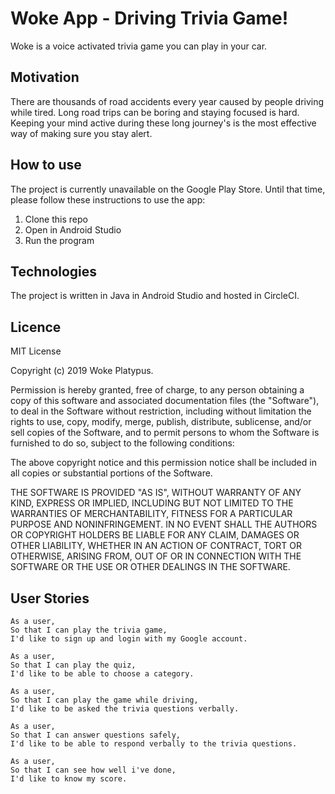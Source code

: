 # Woke App - Driving Trivia Game!
Woke is a voice activated trivia game you can play in your car.

## Motivation
There are thousands of road accidents every year caused by people driving while tired. Long road trips can be boring and staying focused is hard. Keeping your mind active during these long journey's is the most effective way of making sure you stay alert.

## How to use
The project is currently unavailable on the Google Play Store. Until that time, please follow these instructions to use the app:
1. Clone this repo
2. Open in Android Studio
3. Run the program

## Technologies
The project is written in Java in Android Studio and hosted in CircleCI.

## Licence
MIT License

Copyright (c) 2019 Woke Platypus.

Permission is hereby granted, free of charge, to any person obtaining a copy
of this software and associated documentation files (the "Software"), to deal
in the Software without restriction, including without limitation the rights
to use, copy, modify, merge, publish, distribute, sublicense, and/or sell
copies of the Software, and to permit persons to whom the Software is
furnished to do so, subject to the following conditions:

The above copyright notice and this permission notice shall be included in all
copies or substantial portions of the Software.

THE SOFTWARE IS PROVIDED "AS IS", WITHOUT WARRANTY OF ANY KIND, EXPRESS OR
IMPLIED, INCLUDING BUT NOT LIMITED TO THE WARRANTIES OF MERCHANTABILITY,
FITNESS FOR A PARTICULAR PURPOSE AND NONINFRINGEMENT. IN NO EVENT SHALL THE
AUTHORS OR COPYRIGHT HOLDERS BE LIABLE FOR ANY CLAIM, DAMAGES OR OTHER
LIABILITY, WHETHER IN AN ACTION OF CONTRACT, TORT OR OTHERWISE, ARISING FROM,
OUT OF OR IN CONNECTION WITH THE SOFTWARE OR THE USE OR OTHER DEALINGS IN THE
SOFTWARE.

## User Stories
```
As a user,
So that I can play the trivia game,
I'd like to sign up and login with my Google account.
```
```
As a user,
So that I can play the quiz,
I'd like to be able to choose a category.
```
```
As a user,
So that I can play the game while driving,
I'd like to be asked the trivia questions verbally.
```
```
As a user,
So that I can answer questions safely,
I'd like to be able to respond verbally to the trivia questions.
```
```
As a user,
So that I can see how well i've done,
I'd like to know my score.
```
